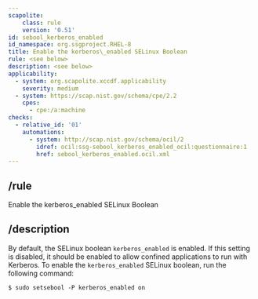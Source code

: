 ```yaml
---
scapolite:
    class: rule
    version: '0.51'
id: sebool_kerberos_enabled
id_namespace: org.ssgproject.RHEL-8
title: Enable the kerberos\_enabled SELinux Boolean
rule: <see below>
description: <see below>
applicability:
  - system: org.scapolite.xccdf.applicability
    severity: medium
  - system: https://scap.nist.gov/schema/cpe/2.2
    cpes:
      - cpe:/a:machine
checks:
  - relative_id: '01'
    automations:
      - system: http://scap.nist.gov/schema/ocil/2
        idref: ocil:ssg-sebool_kerberos_enabled_ocil:questionnaire:1
        href: sebool_kerberos_enabled.ocil.xml
---
```



## /rule

Enable the kerberos\_enabled SELinux Boolean

## /description

By
default, the SELinux boolean `kerberos_enabled` is enabled. If this
setting is disabled, it should be enabled to allow confined applications
to run with Kerberos. To enable the `kerberos_enabled` SELinux boolean,
run the following command:

``` 
$ sudo setsebool -P kerberos_enabled on
```
